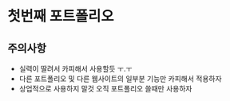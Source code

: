 # 첫번째 포트폴리오

## 주의사항

- 실력이 딸려서 카피해서 사용할듯 ㅜ.ㅜ
- 다른 포트폴리오 및 다른 웹사이트의 일부분 기능만 카피해서 적용하자
- 상업적으로 사용하지 말것 오직 포트폴리오 쓸때만 사용하자